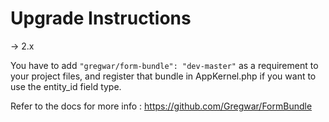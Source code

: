 Upgrade Instructions
====================
-> 2.x

You have to add ```"gregwar/form-bundle": "dev-master"``` as a requirement to your project files, and register that
bundle in AppKernel.php if you want to use the entity_id field type.

Refer to the docs for more info : https://github.com/Gregwar/FormBundle